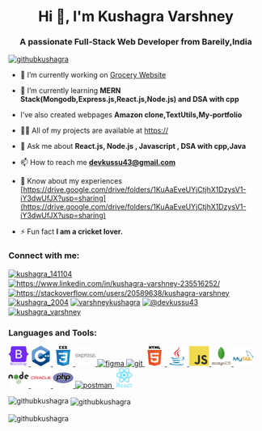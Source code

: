 <h1 align="center">Hi 👋, I'm Kushagra Varshney</h1>
<h3 align="center">A passionate Full-Stack Web Developer from Bareily,India</h3>

<p align="left"> <a href="https://github.com/ryo-ma/github-profile-trophy"><img src="https://github-profile-trophy.vercel.app/?username=githubkushagra" alt="githubkushagra" /></a> </p>

- 🔭 I’m currently working on [Grocery Website](https://nidhi-grocery.onrender.com/)

- 🌱 I’m currently learning **MERN Stack(Mongodb,Express.js,React.js,Node.js) and DSA with cpp**

- I've also created webpages **Amazon clone,TextUtils,My-portfolio**

- 👨‍💻 All of my projects are available at [https://](https://)

- 💬 Ask me about **React.js, Node.js , Javascript , DSA with cpp,Java**

- 📫 How to reach me **devkussu43@gmail.com**

- 📄 Know about my experiences [https://drive.google.com/drive/folders/1KuAaEveUYjCtjhX1DzysV1-iY3dwUfJX?usp=sharing](https://drive.google.com/drive/folders/1KuAaEveUYjCtjhX1DzysV1-iY3dwUfJX?usp=sharing)

- ⚡ Fun fact **I am a cricket lover.**

<h3 align="left">Connect with me:</h3>
<p align="left">
<a href="https://twitter.com/kushagra_141104" target="blank"><img align="center" src="https://raw.githubusercontent.com/rahuldkjain/github-profile-readme-generator/master/src/images/icons/Social/twitter.svg" alt="kushagra_141104" height="30" width="40" /></a>
<a href="https://linkedin.com/in/https://www.linkedin.com/in/kushagra-varshney-235516252/" target="blank"><img align="center" src="https://raw.githubusercontent.com/rahuldkjain/github-profile-readme-generator/master/src/images/icons/Social/linked-in-alt.svg" alt="https://www.linkedin.com/in/kushagra-varshney-235516252/" height="30" width="40" /></a>
<a href="https://stackoverflow.com/users/https://stackoverflow.com/users/20589638/kushagra-varshney" target="blank"><img align="center" src="https://raw.githubusercontent.com/rahuldkjain/github-profile-readme-generator/master/src/images/icons/Social/stack-overflow.svg" alt="https://stackoverflow.com/users/20589638/kushagra-varshney" height="30" width="40" /></a>
<a href="https://www.hackerrank.com/kushagra_2004" target="blank"><img align="center" src="https://raw.githubusercontent.com/rahuldkjain/github-profile-readme-generator/master/src/images/icons/Social/hackerrank.svg" alt="kushagra_2004" height="30" width="40" /></a>
<a href="https://www.leetcode.com/varshneykushagra" target="blank"><img align="center" src="https://raw.githubusercontent.com/rahuldkjain/github-profile-readme-generator/master/src/images/icons/Social/leet-code.svg" alt="varshneykushagra" height="30" width="40" /></a>
<a href="https://www.hackerearth.com/@devkussu43" target="blank"><img align="center" src="https://raw.githubusercontent.com/rahuldkjain/github-profile-readme-generator/master/src/images/icons/Social/hackerearth.svg" alt="@devkussu43" height="30" width="40" /></a>
<a href="https://auth.geeksforgeeks.org/user/kushagra_varshney" target="blank"><img align="center" src="https://raw.githubusercontent.com/rahuldkjain/github-profile-readme-generator/master/src/images/icons/Social/geeks-for-geeks.svg" alt="kushagra_varshney" height="30" width="40" /></a>
</p>

<h3 align="left">Languages and Tools:</h3>
<p align="left"> <a href="https://getbootstrap.com" target="_blank" rel="noreferrer"> <img src="https://raw.githubusercontent.com/devicons/devicon/master/icons/bootstrap/bootstrap-plain-wordmark.svg" alt="bootstrap" width="40" height="40"/> </a> <a href="https://www.w3schools.com/cpp/" target="_blank" rel="noreferrer"> <img src="https://raw.githubusercontent.com/devicons/devicon/master/icons/cplusplus/cplusplus-original.svg" alt="cplusplus" width="40" height="40"/> </a> <a href="https://www.w3schools.com/css/" target="_blank" rel="noreferrer"> <img src="https://raw.githubusercontent.com/devicons/devicon/master/icons/css3/css3-original-wordmark.svg" alt="css3" width="40" height="40"/> </a> <a href="https://expressjs.com" target="_blank" rel="noreferrer"> <img src="https://raw.githubusercontent.com/devicons/devicon/master/icons/express/express-original-wordmark.svg" alt="express" width="40" height="40"/> </a> <a href="https://www.figma.com/" target="_blank" rel="noreferrer"> <img src="https://www.vectorlogo.zone/logos/figma/figma-icon.svg" alt="figma" width="40" height="40"/> </a> <a href="https://git-scm.com/" target="_blank" rel="noreferrer"> <img src="https://www.vectorlogo.zone/logos/git-scm/git-scm-icon.svg" alt="git" width="40" height="40"/> </a> <a href="https://www.w3.org/html/" target="_blank" rel="noreferrer"> <img src="https://raw.githubusercontent.com/devicons/devicon/master/icons/html5/html5-original-wordmark.svg" alt="html5" width="40" height="40"/> </a> <a href="https://www.java.com" target="_blank" rel="noreferrer"> <img src="https://raw.githubusercontent.com/devicons/devicon/master/icons/java/java-original.svg" alt="java" width="40" height="40"/> </a> <a href="https://developer.mozilla.org/en-US/docs/Web/JavaScript" target="_blank" rel="noreferrer"> <img src="https://raw.githubusercontent.com/devicons/devicon/master/icons/javascript/javascript-original.svg" alt="javascript" width="40" height="40"/> </a> <a href="https://www.mongodb.com/" target="_blank" rel="noreferrer"> <img src="https://raw.githubusercontent.com/devicons/devicon/master/icons/mongodb/mongodb-original-wordmark.svg" alt="mongodb" width="40" height="40"/> </a> <a href="https://www.mysql.com/" target="_blank" rel="noreferrer"> <img src="https://raw.githubusercontent.com/devicons/devicon/master/icons/mysql/mysql-original-wordmark.svg" alt="mysql" width="40" height="40"/> </a> <a href="https://nodejs.org" target="_blank" rel="noreferrer"> <img src="https://raw.githubusercontent.com/devicons/devicon/master/icons/nodejs/nodejs-original-wordmark.svg" alt="nodejs" width="40" height="40"/> </a> <a href="https://www.oracle.com/" target="_blank" rel="noreferrer"> <img src="https://raw.githubusercontent.com/devicons/devicon/master/icons/oracle/oracle-original.svg" alt="oracle" width="40" height="40"/> </a> <a href="https://www.php.net" target="_blank" rel="noreferrer"> <img src="https://raw.githubusercontent.com/devicons/devicon/master/icons/php/php-original.svg" alt="php" width="40" height="40"/> </a> <a href="https://postman.com" target="_blank" rel="noreferrer"> <img src="https://www.vectorlogo.zone/logos/getpostman/getpostman-icon.svg" alt="postman" width="40" height="40"/> </a> <a href="https://reactjs.org/" target="_blank" rel="noreferrer"> <img src="https://raw.githubusercontent.com/devicons/devicon/master/icons/react/react-original-wordmark.svg" alt="react" width="40" height="40"/> </a> </p>

<p><img align="left" src="https://github-readme-stats.vercel.app/api/top-langs?username=githubkushagra&show_icons=true&locale=en&layout=compact" alt="githubkushagra" /></p>

<p>&nbsp;<img align="center" src="https://github-readme-stats.vercel.app/api?username=githubkushagra&show_icons=true&locale=en" alt="githubkushagra" /></p>

<p><img align="center" src="https://github-readme-streak-stats.herokuapp.com/?user=githubkushagra&" alt="githubkushagra" /></p>
